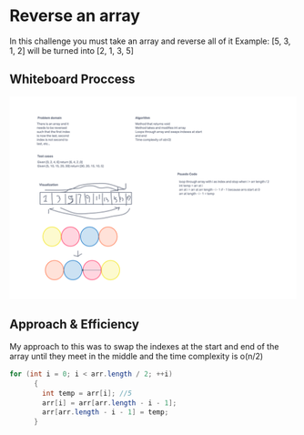 # Reverse an array

In this challenge you must take an array and reverse all of it
Example: [5, 3, 1, 2] will be turned into [2, 1, 3, 5]

## Whiteboard Proccess

![White board image](Untitled.png)

## Approach & Efficiency

My approach to this was to swap the indexes at the start and end of the array until they meet in the middle and the time complexity is o(n/2)

```java
for (int i = 0; i < arr.length / 2; ++i)
      {
        int temp = arr[i]; //5
        arr[i] = arr[arr.length - i - 1];
        arr[arr.length - i - 1] = temp;
      }
```
